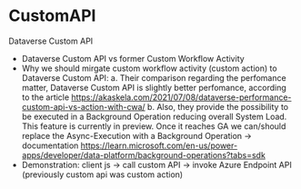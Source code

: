 # CustomAPI
Dataverse Custom API
- Dataverse Custom API vs former Custom Workflow Activity
- Why we should mirgate custom workflow activity (custom action) to Dataverse Custom API:
      a. Their comparison regarding the perfomance matter, Dataverse Custom API is slightly better perfomance, according to the article https://akaskela.com/2021/07/08/dataverse-performance-custom-api-vs-action-with-cwa/
      b. Also, they provide the possibility to be executed in a Background Operation reducing overall System Load. This feature is currently in preview. Once it reaches GA we can/should replace the Async-Execution with a Background Operation -> documentation https://learn.microsoft.com/en-us/power-apps/developer/data-platform/background-operations?tabs=sdk
- Demonstration: client js -> call custom API -> invoke Azure Endpoint API (previously custom api was custom action)
